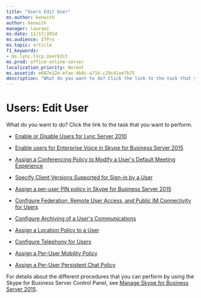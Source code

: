 ```yaml
---
title: "Users Edit User"
ms.author: kenwith
author: kenwith
manager: laurawi
ms.date: 11/17/2014
ms.audience: ITPro
ms.topic: article
f1_keywords:
- ms.lync.lscp.UserEdit
ms.prod: office-online-server
localization_priority: Normal
ms.assetid: e687e12e-efae-4b8c-a716-c29c41ee7b75
description: "What do you want to do? Click the link to the task that you want to perform."
---
```


# Users: Edit User
 
What do you want to do? Click the link to the task that you want to perform.
  
- [Enable or Disable Users for Lync Server 2010](http://technet.microsoft.com/library/12497d00-f665-4a97-be68-854c5a8be4fc.aspx)
    
- [Enable users for Enterprise Voice in Skype for Business Server 2015](../../deploy-1/deploy-enterprise-voice/enable-users-for-enterprise-voice.md)
    
- [Assign a Conferencing Policy to Modify a User's Default Meeting Experience](http://technet.microsoft.com/library/72f12c72-65f7-44fe-ab81-0f57cb2f87d1.aspx)
    
- [Specify Client Versions Supported for Sign-in by a User](http://technet.microsoft.com/library/f7e8ba2f-62dc-4e7d-8b63-682986f10240.aspx)
    
- [Assign a per-user PIN policy in Skype for Business Server 2015](../../manage/authentication/assign-a-per-user-pin-policy.md)
    
- [Configure Federation, Remote User Access, and Public IM Connectivity for Users](http://technet.microsoft.com/library/736fcaad-9f95-4896-b767-e199d86a00a4.aspx)
    
- [Configure Archiving of a User's Communications](http://technet.microsoft.com/library/a12ca483-b235-460f-b3fe-130fb3087264.aspx)
    
- [Assign a Location Policy to a User](http://technet.microsoft.com/library/343f2de3-a0ae-4403-8456-6e520b579d32.aspx)
    
- [Configure Telephony for Users](http://technet.microsoft.com/library/4546432e-c839-4517-a2c5-bc0d4d8c6a03.aspx)
    
- [Assign a Per-User Mobility Policy](http://technet.microsoft.com/library/d8bf997f-4bc7-48d3-973b-323505f55e9d.aspx)
    
- [Assign a Per-User Persistent Chat Policy](http://technet.microsoft.com/library/e22168f2-fde1-4f0a-b194-1fc881436822.aspx)
    
For details about the different procedures that you can perform by using the Skype for Business Server Control Panel, see [Manage Skype for Business Server 2015](../../manage/manage.md).

